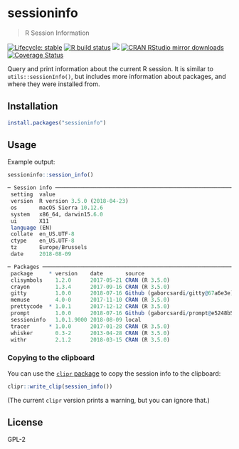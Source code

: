 
# sessioninfo

> R Session Information

<!-- badges: start -->
[![Lifecycle: stable](https://lifecycle.r-lib.org/articles/figures/lifecycle-stable.svg)](https://lifecycle.r-lib.org/articles/stages.html)
[![R build status](https://github.com/r-lib/sessioninfo/workflows/R-CMD-check/badge.svg)](https://github.com/r-lib/sessioninfo/actions)
[![](https://www.r-pkg.org/badges/version/sessioninfo)](https://www.r-pkg.org/pkg/sessioninfo)
[![CRAN RStudio mirror downloads](https://cranlogs.r-pkg.org/badges/sessioninfo)](https://www.r-pkg.org/pkg/sessioninfo)
[![Coverage Status](https://img.shields.io/codecov/c/github/r-lib/sessioninfo/master.svg)](https://codecov.io/github/r-lib/sessioninfo?branch=master)
<!-- badges: end -->

Query and print information about the current R session. It is similar to
`utils::sessionInfo()`, but includes more information about packages, and
where they were installed from.

## Installation

```r
install.packages("sessioninfo")
```

## Usage

Example output:

```r
sessioninfo::session_info()
```

```r
─ Session info ───────────────────────────────────────────────────────────────
 setting  value
 version  R version 3.5.0 (2018-04-23)
 os       macOS Sierra 10.12.6
 system   x86_64, darwin15.6.0
 ui       X11
 language (EN)
 collate  en_US.UTF-8
 ctype    en_US.UTF-8
 tz       Europe/Brussels
 date     2018-08-09

─ Packages ───────────────────────────────────────────────────────────────────
 package     * version    date       source
 clisymbols    1.2.0      2017-05-21 CRAN (R 3.5.0)
 crayon        1.3.4      2017-09-16 CRAN (R 3.5.0)
 gitty         1.0.0      2018-07-16 Github (gaborcsardi/gitty@67a6e3e)
 memuse        4.0-0      2017-11-10 CRAN (R 3.5.0)
 prettycode  * 1.0.1      2017-12-12 CRAN (R 3.5.0)
 prompt        1.0.0      2018-07-16 Github (gaborcsardi/prompt@e5248b5)
 sessioninfo   1.0.1.9000 2018-08-09 local
 tracer      * 1.0.0      2017-01-28 CRAN (R 3.5.0)
 whisker       0.3-2      2013-04-28 CRAN (R 3.5.0)
 withr         2.1.2      2018-03-15 CRAN (R 3.5.0)
```

### Copying to the clipboard

You can use the
[`clipr` package](https://cran.r-project.org/package=clipr) to copy
the session info to the clipboard:

```r
clipr::write_clip(session_info())
```

(The current `clipr` version prints a warning, but you can ignore that.)

## License

GPL-2
